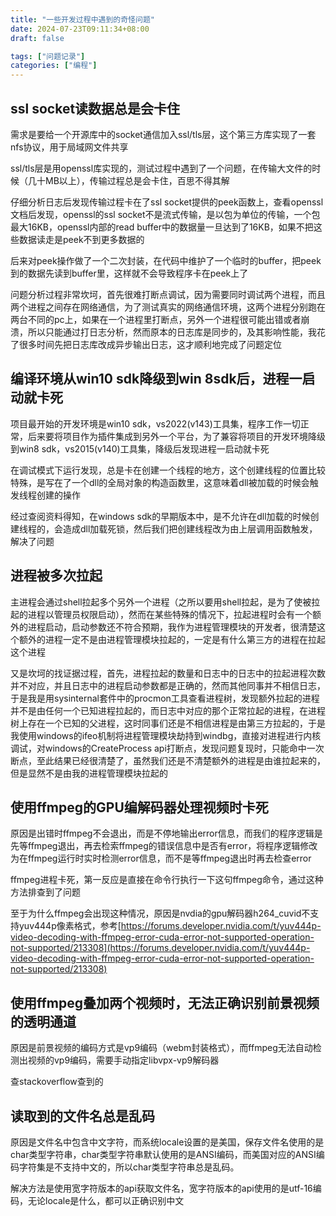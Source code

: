```yaml
---
title: "一些开发过程中遇到的奇怪问题"
date: 2024-07-23T09:11:34+08:00
draft: false

tags: ["问题记录"]
categories: ["编程"]
---
```


## ssl socket读数据总是会卡住

需求是要给一个开源库中的socket通信加入ssl/tls层，这个第三方库实现了一套nfs协议，用于局域网文件共享

ssl/tls层是用openssl库实现的，测试过程中遇到了一个问题，在传输大文件的时候（几十MB以上），传输过程总是会卡住，百思不得其解

仔细分析日志后发现传输过程卡在了ssl socket提供的peek函数上，查看openssl文档后发现，openssl的ssl socket不是流式传输，是以包为单位的传输，一个包最大16KB，openssl内部的read buffer中的数据量一旦达到了16KB，如果不把这些数据读走是peek不到更多数据的

后来对peek操作做了一个二次封装，在代码中维护了一个临时的buffer，把peek到的数据先读到buffer里，这样就不会导致程序卡在peek上了

问题分析过程非常坎坷，首先很难打断点调试，因为需要同时调试两个进程，而且两个进程之间存在网络通信，为了测试真实的网络通信环境，这两个进程分别跑在两台不同的pc上，如果在一个进程里打断点，另外一个进程很可能出错或者崩溃，所以只能通过打日志分析，然而原本的日志库是同步的，及其影响性能，我花了很多时间先把日志库改成异步输出日志，这才顺利地完成了问题定位

## 编译环境从win10 sdk降级到win 8sdk后，进程一启动就卡死

项目最开始的开发环境是win10 sdk，vs2022(v143)工具集，程序工作一切正常，后来要将项目作为插件集成到另外一个平台，为了兼容将项目的开发环境降级到win8 sdk，vs2015(v140)工具集，降级后发现进程一启动就卡死

在调试模式下运行发现，总是卡在创建一个线程的地方，这个创建线程的位置比较特殊，是写在了一个dll的全局对象的构造函数里，这意味着dll被加载的时候会触发线程创建的操作

经过查阅资料得知，在windows sdk的早期版本中，是不允许在dll加载的时候创建线程的，会造成dll加载死锁，然后我们把创建线程改为由上层调用函数触发，解决了问题

## 进程被多次拉起

主进程会通过shell拉起多个另外一个进程（之所以要用shell拉起，是为了使被拉起的进程以管理员权限启动），然而在某些特殊的情况下，拉起进程时会有一个额外的进程启动，启动参数还不符合预期，我作为进程管理模块的开发者，很清楚这个额外的进程一定不是由进程管理模块拉起的，一定是有什么第三方的进程在拉起这个进程

又是坎坷的找证据过程，首先，进程拉起的数量和日志中的日志中的拉起进程次数并不对应，并且日志中的进程启动参数都是正确的，然而其他同事并不相信日志，于是我是用sysinternal套件中的procmon工具查看进程树，发现额外拉起的进程并不是由任何一个已知进程拉起的，而日志中对应的那个正常拉起的进程，在进程树上存在一个已知的父进程，这时同事们还是不相信进程是由第三方拉起的，于是我使用windows的ifeo机制将进程管理模块劫持到windbg，直接对进程进行内核调试，对windows的CreateProcess api打断点，发现问题复现时，只能命中一次断点，至此结果已经很清楚了，虽然我们还是不清楚额外的进程是由谁拉起来的，但是显然不是由我的进程管理模块拉起的

## 使用ffmpeg的GPU编解码器处理视频时卡死

原因是出错时ffmpeg不会退出，而是不停地输出error信息，而我们的程序逻辑是先等ffmpeg退出，再去检索ffmpeg的错误信息中是否有error，将程序逻辑修改为在ffmpeg运行时实时检测error信息，而不是等ffmpeg退出时再去检查error

ffmpeg进程卡死，第一反应是直接在命令行执行一下这句ffmpeg命令，通过这种方法排查到了问题

至于为什么ffmpeg会出现这种情况，原因是nvdia的gpu解码器h264_cuvid不支持yuv444p像素格式，参考[https://forums.developer.nvidia.com/t/yuv444p-video-decoding-with-ffmpeg-error-cuda-error-not-supported-operation-not-supported/213308](https://forums.developer.nvidia.com/t/yuv444p-video-decoding-with-ffmpeg-error-cuda-error-not-supported-operation-not-supported/213308)

## 使用ffmpeg叠加两个视频时，无法正确识别前景视频的透明通道

原因是前景视频的编码方式是vp9编码（webm封装格式），而ffmpeg无法自动检测出视频的vp9编码，需要手动指定libvpx-vp9解码器

查stackoverflow查到的

## 读取到的文件名总是乱码

原因是文件名中包含中文字符，而系统locale设置的是美国，保存文件名使用的是char类型字符串，char类型字符串默认使用的是ANSI编码，而美国对应的ANSI编码字符集是不支持中文的，所以char类型字符串总是乱码。

解决方法是使用宽字符版本的api获取文件名，宽字符版本的api使用的是utf-16编码，无论locale是什么，都可以正确识别中文
